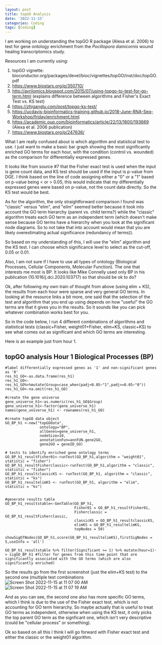 ```yaml
---
layout: post
title: topGO Analysis
date: '2022-11-15'
categories: Coding
tags: [Coding]
---
```


I am working on understanding the topGO R package (Alexa et al. 2006) to test for gene ontology enrichment from the *Pocillopora damicornis* wound healing transcriptomics study.

Resources I am currently using:
1. topGO vignette: bioconductor.org/packages/devel/bioc/vignettes/topGO/inst/doc/topGO.pdf
2. https://www.biostars.org/p/350710/
3. http://avrilomics.blogspot.com/2015/07/using-topgo-to-test-for-go-term.html (explains difference between algorithms and Fisher's Exact Test vs. KS test)
4. https://zhiganglu.com/post/topgo-ks-test/
5. https://ucdavis-bioinformatics-training.github.io/2018-June-RNA-Seq-Workshop/friday/enrichment.html
6. https://academic.oup.com/bioinformatics/article/22/13/1600/193669 (Alexa et al. 2006 publication)
7. https://www.biostars.org/p/247636/

What I am really confused about is which algorithm and statistical test to use. I just want to make a basic bar graph showing the most significantly enriched GO terms for each hour, with the condition (control vs. wounded) as the comparison for differentially expressed genes.

It looks like from source #7 that the Fisher exact test is used when the input is gene count data, and KS test should be used if the input is p-value from DGE. I think based on the line of code assigning either a "0" or a "1" based on p-value being < or > 0.05, this would indicate that my differentially expressed genes were based on p-value, not the count data directly. So the KS test would be best. 

As for the algorithm, the only straightforward comparison I found was "classic" versus "elim", and "elim" seemed better because it took into account the GO term hierarchy (parent vs. child terms?) while the "classic" algorithm treats each GO term as an independent term (which doesn't make sense because GO terms have a hierarchy when you look at the significant node diagrams. So to not take that into account would mean that you are likely overestimating actual significance (redundancy of terms)). 

So based on my understanding of this, I will use the "elim" algorithm and the KS test. I can choose which significance level to select as the cut-off, 0.05 or 0.01. 

Also, I am not sure if I have to use all types of ontology (Biological Processes, Cellular Components, Molecular Function). The one that interests me most is BP. It looks like Mike Connelly used only BP in his publication (10.1016/j.dci.2020.103717) so that should be ok to do?

Ok, after following my own train of thought from above (using elim + KS), the results from each hour were sparse and very general GO terms. In looking at the resource links a bit more, one said that the selection of the test and algorithm that you end up using depends on how "useful" the GO terms are that it gives you in the results. So it sounds like you can pick whatever combination works best for you.

So in the code below, I run 4 different combinations of algorithms and statistical tests (classic+Fisher, weight01+Fisher, elim+KS, classic+KS) to see what comes out as significant and which GO terms are interesting.

Here is an example just from hour 1. 

## topGO analysis Hour 1 Biological Processes (BP)
```{r}
#label differentially expressed genes as '1' and non-significant genes as '0'
res_h1_GO<-as.data.frame(res_h1)
res_h1_GO<- res_h1_GO%>%mutate(Group=case_when(padj<0.05~"1",padj>=0.05~"0"))
res_h1_GO<-na.omit(res_h1_GO)

#create the gene universe
gene_universe_h1<-as.numeric(res_h1_GO$Group)
gene_universe_h1<-factor(gene_universe_h1)
names(gene_universe_h1) <- rownames(res_h1_GO) 

#create topGO data object
GO_BP_h1 <-new("topGOdata",
                ontology="BP",
                allGenes=gene_universe_h1,
                nodeSize=10,
                annotationFun=annFUN.gene2GO,
                gene2GO = geneID_GO)

# tests to identify enriched gene ontology terms
GO_BP_h1_resultFisher01<-runTest(GO_BP_h1,algorithm = "weight01", statistic = "fisher")
GO_BP_h1_resultFisherclassic<-runTest(GO_BP_h1,algorithm = "classic", statistic = "fisher")
GO_BP_h1_resultclassicKS <- runTest(GO_BP_h1, algorithm = "classic", statistic = "ks")
GO_BP_h1_resultelimKS <- runTest(GO_BP_h1, algorithm = "elim", statistic = "ks")


#generate results table
GO_BP_h1_resultstable<-GenTable(GO_BP_h1, 
                                Fisher01 = GO_BP_h1_resultFisher01,
                                Fisherclassic = GO_BP_h1_resultFisherclassic,
                                classicKS = GO_BP_h1_resultclassicKS,
                                elimKS = GO_BP_h1_resultelimKS,
                                topNodes = 50)

showSigOfNodes(GO_BP_h1,score(GO_BP_h1_resultelimKS),firstSigNodes = 5,useInfo = 'all')

GO_BP_h1_resultstable %>% filter(Significant >= 1) %>% mutate(hour=1)-> sigGO_BP_h1 #filter for genes from this time point that are significantly associated with the GO terms (which are also significantly enriched)
```
So the results go from the first screenshot (just the elim+KS test) to the second one (multiple test combinations
![Screen Shot 2022-11-15 at 11 07 00 AM](https://user-images.githubusercontent.com/56000927/201968433-89a7063e-f56a-468b-9afa-33a0e0dd7e9f.png)
![Screen Shot 2022-11-15 at 11 07 19 AM](https://user-images.githubusercontent.com/56000927/201968471-2c7c7317-270c-4678-ac11-b9ba680f5106.png)

And as you can see, the second one also has more specific GO terms, which I think is due to the use of the Fisher exact test, which is not accounting for GO term hierarchy. So maybe actually that is useful to treat GO terms as independent, otherwise when using the KS test, it only picks the top parent GO term as the signficant one, which isn't very descriptive (could be "cellular process" or something). 

Ok so based on all this I think I will go forward with Fisher exact test and either the classic or the weight01 algorithm.
